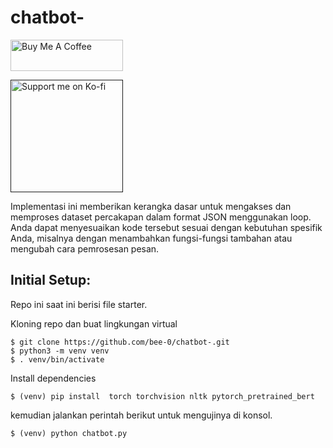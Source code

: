 # chatbot-


<a href="https://www.buymeacoffee.com/" target="_blank"><img src="https://cdn.buymeacoffee.com/buttons/v2/default-yellow.png" alt="Buy Me A Coffee" width="180" height="50" ></a>

<a href="" target="_blank"><img src="https://storage.ko-fi.com/cdn/brandasset/kofi_button_red.png" alt="Support me on Ko-fi" width="180" ></a>

Implementasi ini memberikan kerangka dasar untuk mengakses dan memproses dataset percakapan dalam format JSON menggunakan loop. Anda dapat menyesuaikan kode tersebut sesuai dengan kebutuhan spesifik Anda, misalnya dengan menambahkan fungsi-fungsi tambahan atau mengubah cara pemrosesan pesan.


## Initial Setup:
Repo ini saat ini berisi file starter.

Kloning repo dan buat lingkungan virtual
```
$ git clone https://github.com/bee-0/chatbot-.git
$ python3 -m venv venv
$ . venv/bin/activate
```
Install dependencies
```
$ (venv) pip install  torch torchvision nltk pytorch_pretrained_bert
```

kemudian jalankan perintah berikut untuk mengujinya di konsol.
```
$ (venv) python chatbot.py
```
